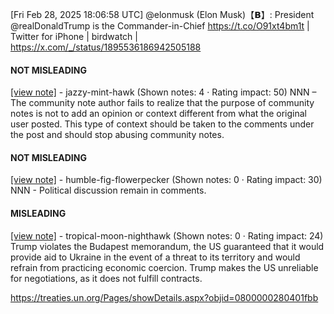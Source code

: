 [Fri Feb 28, 2025 18:06:58 UTC] @elonmusk (Elon Musk)【𝗕】: President @realDonaldTrump is the Commander-in-Chief  https://t.co/O91xt4bm1t | Twitter for iPhone | birdwatch | https://x.com/_/status/1895536186942505188

#### NOT MISLEADING

[[view note]](https://x.com/i/birdwatch/n/1895550890452320323) - jazzy-mint-hawk (Shown notes: 4 · Rating impact: 50)
NNN – The community note author fails to realize that the purpose of community notes is not to add an opinion or context different from what the original user posted. This type of context should be taken to the comments under the post and should stop abusing community notes.

#### NOT MISLEADING

[[view note]](https://x.com/i/birdwatch/n/1895550403120402819) - humble-fig-flowerpecker (Shown notes: 0 · Rating impact: 30)
NNN - Political discussion remain in comments.

#### MISLEADING

[[view note]](https://x.com/i/birdwatch/n/1895545992121889120) - tropical-moon-nighthawk (Shown notes: 0 · Rating impact: 24)
Trump violates the Budapest memorandum, the US guaranteed that it would provide aid to Ukraine in the event of a threat to its territory and would refrain from practicing economic coercion. Trump makes the US unreliable for negotiations, as it does not fulfill contracts.

https://treaties.un.org/Pages/showDetails.aspx?objid=0800000280401fbb
